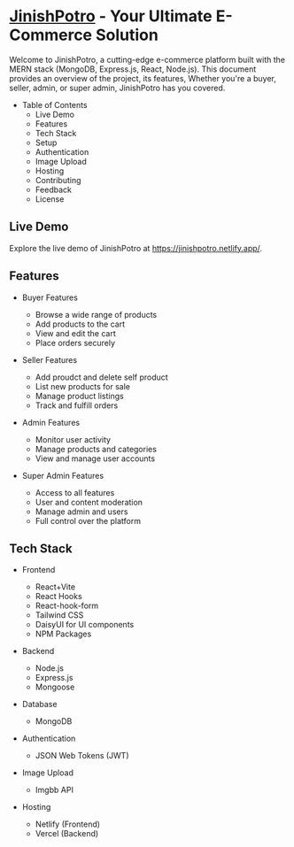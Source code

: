 # [JinishPotro](https://jinishpotro.netlify.app/) - Your Ultimate E-Commerce Solution

Welcome to JinishPotro, a cutting-edge e-commerce platform built with the MERN stack (MongoDB, Express.js, React, Node.js). This document provides an overview of the project, its features, Whether you're a buyer, seller, admin, or super admin, JinishPotro has you covered.

- Table of Contents
  - Live Demo
  - Features
  - Tech Stack
  - Setup
  - Authentication
  - Image Upload
  - Hosting
  - Contributing
  - Feedback
  - License

## Live Demo

Explore the live demo of JinishPotro at https://jinishpotro.netlify.app/.

## Features

- Buyer Features

  - Browse a wide range of products
  - Add products to the cart
  - View and edit the cart
  - Place orders securely

- Seller Features

  - Add proudct and delete self product
  - List new products for sale
  - Manage product listings
  - Track and fulfill orders

- Admin Features

  - Monitor user activity
  - Manage products and categories
  - View and manage user accounts

- Super Admin Features

  - Access to all features
  - User and content moderation
  - Manage admin and users
  - Full control over the platform

## Tech Stack
* Frontend

    - React+Vite
    - React Hooks
    - React-hook-form
    - Tailwind CSS
    - DaisyUI for UI components
    - NPM Packages

* Backend

    - Node.js
    - Express.js
    - Mongoose

* Database
    - MongoDB

* Authentication

    - JSON Web Tokens (JWT)
* Image Upload

    - Imgbb API
* Hosting

    - Netlify (Frontend)
    - Vercel (Backend)
